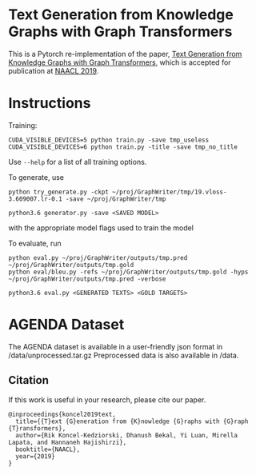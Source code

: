 # Text Generation from Knowledge Graphs with Graph Transformers

This is a Pytorch re-implementation of the paper, [Text Generation from Knowledge Graphs with Graph Transformers](https://google.com), which is accepted for publication at [NAACL 2019](http://naacl2019.org/).


# Instructions

Training:
```
CUDA_VISIBLE_DEVICES=5 python train.py -save tmp_useless
CUDA_VISIBLE_DEVICES=6 python train.py -title -save tmp_no_title
```
Use ``--help`` for a list of all training options.

To generate, use 
```
python try_generate.py -ckpt ~/proj/GraphWriter/tmp/19.vloss-3.609007.lr-0.1 -save ~/proj/GraphWriter/tmp

python3.6 generator.py -save <SAVED MODEL>
``` 
with the appropriate model flags used to train the model

To evaluate, run
```
python eval.py ~/proj/GraphWriter/outputs/tmp.pred ~/proj/GraphWriter/outputs/tmp.gold
python eval/bleu.py -refs ~/proj/GraphWriter/outputs/tmp.gold -hyps ~/proj/GraphWriter/outputs/tmp.pred -verbose

python3.6 eval.py <GENERATED TEXTS> <GOLD TARGETS>
```


# AGENDA Dataset

The AGENDA dataset is available in a user-friendly json format in /data/unprocessed.tar.gz
Preprocessed data is also available in /data.


## Citation
If this work is useful in your research, please cite our paper.
```
@inproceedings{koncel2019text,
  title={{T}ext {G}eneration from {K}nowledge {G}raphs with {G}raph {T}ransformers},
  author={Rik Koncel-Kedziorski, Dhanush Bekal, Yi Luan, Mirella Lapata, and Hannaneh Hajishirzi},
  booktitle={NAACL},
  year={2019}
}
```

